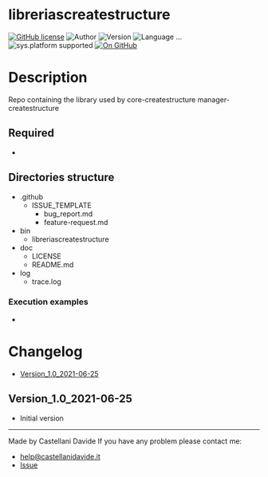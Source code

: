 # libreriascreatestructure
[![GitHub license](https://img.shields.io/badge/license-GNU-green?style=flat)](https://github.com/CastellaniDavide/libreriascreatestructure-libreriascreatestructure/blob/master/LICENSE) ![Author](https://img.shields.io/badge/author-Castellani%20Davide-green?style=flat) ![Version](https://img.shields.io/badge/version-v1.0-blue?style=flat) ![Language ...](https://img.shields.io/badge/language-...-yellowgreen?style=flat) ![sys.platform supported](https://img.shields.io/badge/OS%20platform%20supported-...-blue?style=flat) [![On GitHub](https://img.shields.io/badge/on%20GitHub-True-green?style=flat&logo=github)](https://github.com/createstructure/libreriascreatestructure)

# Description
Repo containing the library used by core-createstructure  manager-createstructure

## Required
 - 
 
## Directories structure
 - .github
   - ISSUE_TEMPLATE
     - bug_report.md
     - feature-request.md
 - bin
     - libreriascreatestructure
 - doc
   - LICENSE
   - README.md
 - log
   - trace.log
   
### Execution examples
 - 

# Changelog
 - [Version_1.0_2021-06-25](#Version_10_2021-06-25)

## Version_1.0_2021-06-25
 - Initial version

---
Made by Castellani Davide 
If you have any problem please contact me:
- help@castellanidavide.it
- [Issue](https://github.com/createstructure/libreriascreatestructure/issues)
